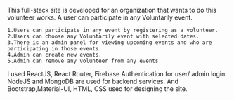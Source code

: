 This full-stack site is developed for an organization that wants to do this volunteer works. A user can participate in any Voluntarily
event. 

    1.Users can participate in any event by registering as a volunteer. 
    2.Users can choose any Voluntarily event with selected dates. 
    3.There is an admin panel for viewing upcoming events and who are participating in those events.
    4.Admin can create new events.
    5.Admin can remove any volunteer from any events 

I used ReactJS, React Router, Firebase Authentication for user/ admin login. NodeJS and MongoDB are used for backend services. And Bootstrap,Material-UI, HTML, CSS used for designing the site. 